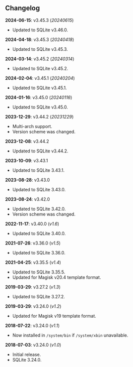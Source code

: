 ## Changelog

**2024-06-15**: v3.45.3 (_20240615_)

- Updated to SQLite v3.46.0.

**2024-04-18**: v3.45.3 (_20240418_)

- Updated to SQLite v3.45.3.

**2024-03-14**: v3.45.2 (_20240314_)

- Updated to SQLite v3.45.2.

**2024-02-04**: v3.45.1 (_20240204_)

- Updated to SQLite v3.45.1.

**2024-01-16**: v3.45.0 (_20240116_)

- Updated to SQLite v3.45.0.

**2023-12-29**: v3.44.2 (_20231229_)

- Multi-arch support.
- Version scheme was changed.

**2023-12-08**: v3.44.2

- Updated to SQLite v3.44.2.

**2023-10-09**: v3.43.1

- Updated to SQLite 3.43.1.

**2023-08-28**: v3.43.0

- Updated to SQLite 3.43.0.

**2023-08-24**: v3.42.0

- Updated to SQLite 3.42.0.
- Version scheme was changed.

**2022-11-17**: v3.40.0 (_v1.6_)

- Updated to SQLite 3.40.0.

**2021-07-26**: v3.36.0 (_v1.5_)

- Updated to SQLite 3.36.0.

**2021-04-25**: v3.35.5 (_v1.4_)

- Updated to SQLite 3.35.5.
- Updated for Magisk v20.4 template format.

**2019-03-29**: v3.27.2 (_v1.3_)

- Updated to SQLite 3.27.2.

**2019-03-29**: v3.24.0 (_v1.2_)

- Updated for Magisk v19 template format.

**2018-07-22**: v3.24.0 (_v1.1_)

- Now installed in `/system/bin` if `/system/xbin` unavailable.

**2018-07-03**: v3.24.0 (_v1.0_)

- Initial release.
- SQLite 3.24.0.
